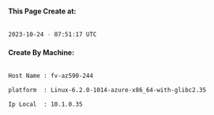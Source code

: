 
   
#### This Page Create at:

```bash

2023-10-24 - 07:51:17 UTC

```

#### Create By Machine:

```bash

Host Name : fv-az590-244

platform  : Linux-6.2.0-1014-azure-x86_64-with-glibc2.35

Ip Local  : 10.1.0.35

```

